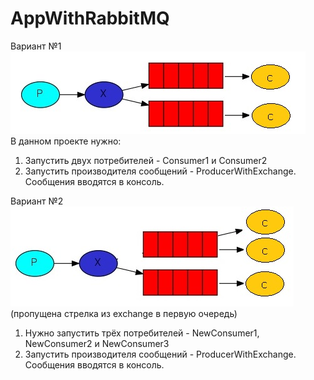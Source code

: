 # AppWithRabbitMQ

Вариант №1
![Screenshot](exchangeWithQueues1.jpg)
<br>
В данном проекте нужно:
1) Запустить двух потребителей - Consumer1 и Consumer2
2) Запустить производителя сообщений - ProducerWithExchange. Сообщения вводятся в консоль.

Вариант №2
![Screenshot](exchangeWithQueues2.jpg)
(пропущена стрелка из exchange в первую очередь)
1) Нужно запустить трёх потребителей - NewConsumer1, NewConsumer2 и NewConsumer3
2) Запустить производителя сообщений - ProducerWithExchange. Сообщения вводятся в консоль.
